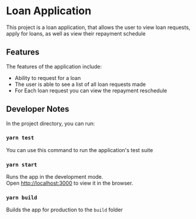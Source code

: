 # Loan Application

This project is a loan application, that allows the user to view loan requests, apply for loans, as well as view their repayment schedule

## Features

The features of the application include:

- Ability to request for a loan
- The user is able to see a list of all loan requests made
- For Each loan request you can view the repayment reschedule

## Developer Notes

In the project directory, you can run:

### `yarn test`

You can use this command to run the application's test suite

### `yarn start`

Runs the app in the development mode.\
Open [http://localhost:3000](http://localhost:3000) to view it in the browser.

### `yarn build`

Builds the app for production to the `build` folder
